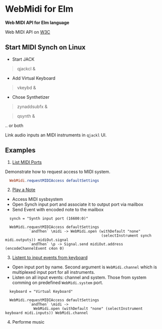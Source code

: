 
# WebMidi for Elm
**Web MIDI API for Elm language**

 Web MIDI API on [W3C](http://webaudio.github.io/web-midi-api/)

## Start MIDI Synch on Linux

- Start JACK

> qjackcl &

- Add Virtual Keyboard

> vkeybd &

- Chose Synthetizer

> zynaddsubfx &

> qsynth &

.. or both

Link audio inputs an MIDI instruments in `qjackl` UI.

## Examples

1. [List MIDI Ports](examples/ListMIDIPorts.elm)

Demonstrate how to request access to MIDI system.

```elm
  WebMidi.requestMIDIAccess defaultSettings
```

2. [Play a Note](examples/PlayNote.elm)

- Access MIDI sysbsystem
- Open Synch input port and associate it to output port via mailbox
- Send Event with encoded note to the mailbox

```
  synch = "Synth input port (16600:0)"

  WebMidi.requestMIDIAccess defaultSettings
           `andThen` \midi -> WebMidi.open (withDefault "none"
                                            (selectInstrument synch midi.outputs)) midiOut.signal
           `andThen` \p -> Signal.send midiOut.address (encodeChannelEvent c4on 0)

```
3. [Listent to input events from keyboard](examples/PlayNote.elm)
- Open input port by name. Second argument is `WebMidi.channel` which
  is multiplexed input port for all instruments.
- Listen on all input events: channel and system. Those from system comming on predefined `WebMidi.system` port.

```
  keyboard = "Virtual Keyboard"

  WebMidi.requestMIDIAccess defaultSettings
           `andThen` \midi ->
             WebMidi.open (withDefault "none" (selectInstrument keyboard midi.inputs)) WebMidi.channel

```
4. Performe music
